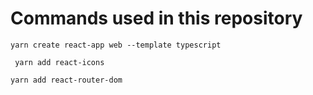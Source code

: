 # Commands used in this repository
```
yarn create react-app web --template typescript
```

```
 yarn add react-icons
```

```
yarn add react-router-dom
```